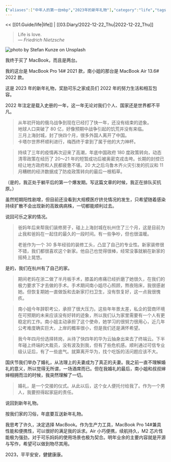 ```yaml
---
{"aliases":["中年人的第一台mbp","2023年的新年礼物"],"category":"life","tags":["life","macbook"],"status":"publish","link":"NA","date created":"2022-12-22 Thu 07:55:46","date modified":"2023-01-04 Wed 23:13:57","dg-publish":true,"permalink":"/02-blog/life/mbp/","dgPassFrontmatter":true}
---
```



<< [[01.Guide/life\|life]] | [[03.Diary/2022-12-22_Thu\|2022-12-22_Thu]]

> Life is love.  
> — <cite>Friedrich Nietzsche</cite>

![photo by Stefan Kunze on Unsplash](https://images.unsplash.com/photo-1437652633673-cc02b9c67a1b?crop=entropy&cs=tinysrgb&fm=jpg&ixid=MnwzNjM5Nzd8MHwxfHJhbmRvbXx8fHx8fHx8fDE2NzE2NjY5NjI&ixlib=rb-4.0.3&q=80&w=200&h=200)

我终于买了 MacBook，而且是两台。

我的这台是 MacBook Pro 14# 2021 款，南小姐的那台是 MacBook Air 13.6# 2022 款。

这是 2023 年的新年礼物，奖励可乐之家成员们 2022 年的努力生活和相互包容。

2022 年注定是载入史册的一年，这一年无论对我们个人、国家还是世界都不平凡。

> 从年初开始的俄乌战争到现在已经打了快一年，还没有结束的迹象。  
> 地球人口突破了 80 亿，好像预期中战争引起的饥荒并没有来临。  
> 三月上海封城，封了快四个月，很多外国人离开了中国。  
> 卡塔尔世界杯顺利进行，梅西终于拿到了属于他的大力神杯。

> 持续了三年的疫情再次迎来了高潮，年底中国政府 180 度政策转向，动态清零政策在经历了 20～21 年的短暂成功后被奥密克戎击垮。长期的封控已经让地方政府和人民都疲惫不堪。20 大之后乌鲁木齐火灾引发的抗议和 11 月糟糕的经济数据成了防疫政策转向的最后一根稻草。

（是的，我正处于躺平后的第一个爆发期。写这篇文章的时候，我正在排队买抗原。）

虽然短期阳性剧增，但目前还没看到大规模医疗挤兑情况的发生，只希望随着感染持续扩散不会出现新的高致病病株，一切都能顺利过去。

说回可乐之家的情况。

> 爸妈年后来帮我们装修房子，碰上上海封城在杭州住了三个月，这是目前为止我和爸妈在一起住的最久的一段时间。有一些争吵，但也很温暖。
> 
> 老爸作为一个 30 多年经验的装修工头，凸显了自己的专业性。新家装修很不错，我们都很喜欢这个新家。他自己也觉得很棒，经常没事就躺在新家的摇椅上晃悠。

是的，我们在杭州有了自己的家。

> 期间老妈在浙二做了半月板手术，膝盖的疼痛已经折磨了她很久，在我们的极力要求下才去做的手术。手术期间南小姐尽心照顾，熬夜陪床，我很感谢她。但恢复期她一直做饭和去新家打扫卫生，没有恢复好，这一点我很愧疚。

> 南小姐今年辞职考公，承担了很大压力。这些年年景太差，私企的营商环境在可预期的未来应该没有好转的迹象，所以我们认为家里需要有一个人有更稳定的工作。南小姐主动承担了这个使命，她学习的很努力很用心，近几年公考难度确实巨大，上岸的概率很小，但是我们还是满怀希望。

> 我今年四月份选择转岗，从待了快四年的华为云抽身出来去了终端云。下半年碰上终端的大裁员，没有波及到我，但有了些危机感。顺利通过可信专业级认证后，有了一些底气。就算离开华为，找个吃饭的活问题应该不大。

国庆节我们举办了婚礼，从法理上的夫妻成为了真正的夫妻。我之前一直不理解婚礼的意义，所以觉得无所谓，一场酒席而已。但在我婚礼的最后，南小姐和叔叔婶婶相拥而泣的时候，我突然理解了一切。

> 婚礼，是一个交接的仪式。从此以后，这个女人便托付给我了。作为一个男人，我要担得起家庭的责任。

说回到新年礼物。

按我们家的习俗，年底要互送新年礼物。

我思考了许久，决定选择 MacBook。作为生产力工具，MacBook Pro 14#兼具性能和便携性，可以很好的满足我的诉求。Air 小巧便携，续航持久，M2 芯片性能极为强劲，对于可乐妈妈的使用场景也极为契合。明年业余的主要内容就是开源与写作，希望可以做到物尽其用。

2023，平平安安，健健康康。
